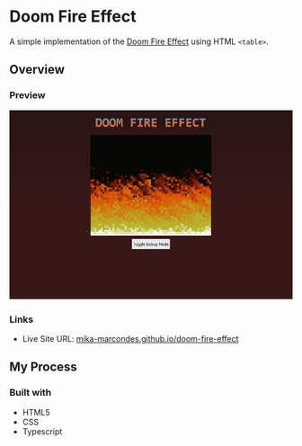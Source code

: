 # Doom Fire Effect

A simple implementation of the [Doom Fire Effect](https://fabiensanglard.net/doom_fire_psx/) using HTML `<table>`.

## Overview

### Preview

![](src/assets/effect.gif)

### Links

- Live Site URL: [mika-marcondes.github.io/doom-fire-effect](https://mika-marcondes.github.io/doom-fire-effect/)

## My Process

### Built with

- HTML5
- CSS
- Typescript
